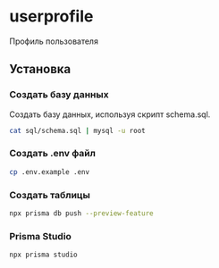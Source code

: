 # userprofile

Профиль пользователя

## Установка

### Создать базу данных

Создать базу данных, используя скрипт schema.sql.

```bash
cat sql/schema.sql | mysql -u root
```
### Создать .env файл

```bash
cp .env.example .env
```

### Создать таблицы

```bash
npx prisma db push --preview-feature
```

### Prisma Studio

```bash
npx prisma studio
```